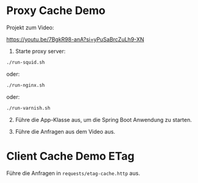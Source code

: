 
# Proxy Cache Demo 

Projekt zum Video:

https://youtu.be/7BgkR98-anA?si=yPuSaBrcZuLh9-XN

1. Starte proxy server:

```bash
./run-squid.sh
```

oder:

```bash
./run-nginx.sh
```

oder:

```bash
./run-varnish.sh
```

2. Führe die App-Klasse aus, um die Spring Boot Anwendung zu starten.

3. Führe die Anfragen aus dem Video aus.

# Client Cache Demo ETag

Führe die Anfragen in `requests/etag-cache.http` aus.
